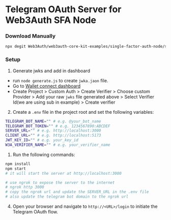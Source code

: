 # Telegram OAuth Server for Web3Auth SFA Node

### Download Manually

```bash
npx degit Web3Auth/web3auth-core-kit-examples/single-factor-auth-node/sfa-telegram-oauth-server w3a-sfa-telegram-oauth-server
```

### Setup

1. Generate jwks and add in dashboard

- run `node generate.js` to create `jwka.jaon` file.
- Go to [Wallet connect dashboard]('https://dashboard.web3auth.io/')
- Create Project > Custom Auth > Create Verifier > Choose custom Provider > Add your raw `jwks` file generated above > Select Verifier Id(we are using sub in example) > Create verifier

2. Create a `.env` file in the project root and set the following variables:

```bash
TELEGRAM_BOT_NAME="" # e.g. @your_bot_name
TELEGRAM_BOT_TOKEN="" # e.g. 1234567890:ABCDEF
SERVER_URL="" # e.g. http://localhost:3000
CLIENT_URL="" # e.g. http://localhost:5173
JWT_KEY_ID="" # e.g. your_key_id
W3A_VERIFIER_NAME="" # e.g. your_verifier_name
```

1. Run the following commands:

```bash
npm install
npm start
# it will start the server at http://localhost:3000

# use ngrok to expose the server to the internet
# ngrok http 3000
# copy the ngrok url and update the SERVER_URL in the .env file
# also update the telegram bot domain to the ngrok url
```

4. Open your browser and navigate to `http://<URL>/login` to initiate the Telegram OAuth flow.
